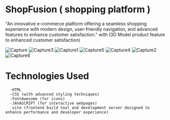 # ShopFusion ( shopping platform )
"An innovative e-commerce platform offering a seamless shopping experience with modern design, user-friendly navigation, and advanced features to enhance customer satisfaction."
 with (3D Model product feature to enhanced customer satisfaction)
 
![Capture](https://github.com/user-attachments/assets/4c67f500-2e12-49a3-9a76-e07005c5698e)
![Capture3](https://github.com/user-attachments/assets/79105f48-2c15-4ef6-bc77-a178ee89110d)
![Capture1](https://github.com/user-attachments/assets/bf662a64-a3c2-4c46-b0f9-a0264459292f)
![Capture5](https://github.com/user-attachments/assets/dc52577e-ef67-4ab0-b184-4499022e2954)
![Capture4](https://github.com/user-attachments/assets/82904260-820c-493d-bad3-869268ee7e24)
![Capture2](https://github.com/user-attachments/assets/7bbc761c-569a-4cc5-abc2-0955aded2595)
![Capture6](https://github.com/user-attachments/assets/26836879-03d0-4020-ae3b-aefef732ede1)

 # Technologies Used 
      -HTML
      -CSS (with advanced styling techniques)
      -FontAwesome (for icons)
      -JAVASCRIPT (for interactive webpages)
      -vite (frontend build tool and development server designed to enhance performance and developer experience)


